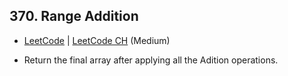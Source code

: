 ## 370. Range Addition

-  [LeetCode](https://leetcode.com/problems/range-addition/) | [LeetCode CH](https://leetcode.cn/problems/range-addition/) (Medium)

-   Return the final array after applying all the Adition operations.
